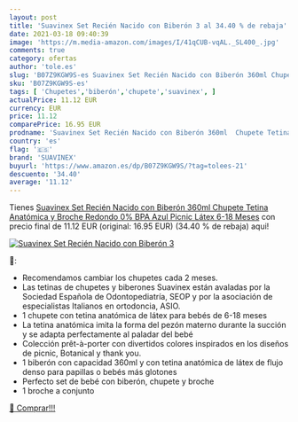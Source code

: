 ```yaml
---
layout: post
title: 'Suavinex Set Recién Nacido con Biberón 3 al 34.40 % de rebaja'
date: 2021-03-18 09:40:39
image: 'https://m.media-amazon.com/images/I/41qCUB-vqAL._SL400_.jpg'
comments: true
category: ofertas
author: 'tole.es'
slug: 'B07Z9KGW9S-es Suavinex Set Recién Nacido con Biberón 360ml Chupete...'
sku: 'B07Z9KGW9S-es'
tags: [ 'Chupetes','biberón','chupete','suavinex', ]
actualPrice: 11.12 EUR
currency: EUR
price: 11.12
comparePrice: 16.95 EUR
prodname: 'Suavinex Set Recién Nacido con Biberón 360ml  Chupete Tetina Anatómica y Broche Redondo  0% BPA  Azul Picnic  Látex  6-18 Meses'
country: 'es'
flag: '🇪🇸'
brand: 'SUAVINEX'
buyurl: 'https://www.amazon.es/dp/B07Z9KGW9S/?tag=tolees-21'
descuento: '34.40'
average: '11.12'
---
```


Tienes [Suavinex Set Recién Nacido con Biberón 360ml  Chupete Tetina Anatómica y Broche Redondo  0% BPA  Azul Picnic  Látex  6-18 Meses](https://www.amazon.es/dp/B07Z9KGW9S/?tag=tolees-21) con precio final de  11.12 EUR (original: 16.95 EUR) (34.40 %  de rebaja) aqui!

[![Suavinex Set Recién Nacido con Biberón 3](https://m.media-amazon.com/images/I/41qCUB-vqAL._SL400_.jpg)](https://www.amazon.es/dp/B07Z9KGW9S/?tag=tolees-21)

🔎:

- Recomendamos cambiar los chupetes cada 2 meses.
- Las tetinas de chupetes y biberones Suavinex están avaladas por la Sociedad Española de Odontopediatría, SEOP y por la asociación de especialistas Italianos en ortodoncia, ASIO.
- 1 chupete con tetina anatómica de látex para bebés de 6-18 meses
- La tetina anatómica imita la forma del pezón materno durante la succión y se adapta perfectamente al paladar del bebé
- Colección prêt-à-porter con divertidos colores inspirados en los diseños de picnic, Botanical y thank you.
- 1 biberón con capacidad 360ml y con tetina anatómica de látex de flujo denso para papillas o bebés más glotones
- Perfecto set de bebé con biberón, chupete y broche
- 1 broche a conjunto

[🛒 Comprar!!!](https://www.amazon.es/dp/B07Z9KGW9S/?tag=tolees-21)
